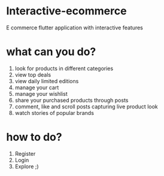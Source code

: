 # Interactive-ecommerce
E commerce flutter application with interactive features 


# what can you do?
1. look for products in different categories
2. view top deals
3. view daily limited editions
4. manage your cart
5. manage your wishlist
6. share your purchased products through posts
7. comment, like and scroll posts capturing live product look
8. watch stories of popular brands


# how to do?
1. Register
2. Login
3. Explore ;)
